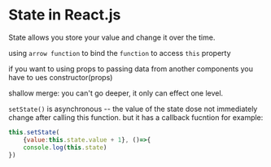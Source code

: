 # State in React.js

State allows you store your value and change it over the time.

using `arrow function` to bind the `function` to access `this` property 

if you want to using props to passing data from another components you have to ues constructor(props)

shallow merge: you can't go deeper, it only can effect one level. 

`setState()` is asynchronous -- the value of the state dose not immediately change after calling this function. but it has a callback fucntion for example:
```JavaScript  
this.setState(
    {value:this.state.value + 1}, ()=>{
    console.log(this.state)
})
```